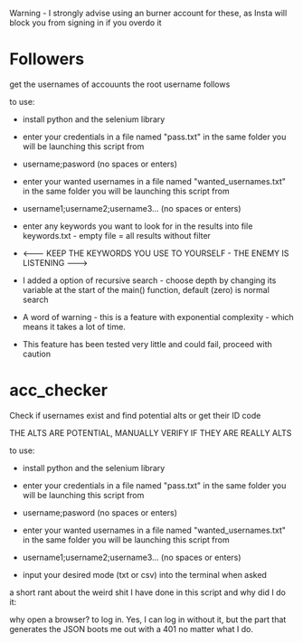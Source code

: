 Warning - I strongly advise using an burner account for these, as Insta will block you from signing in if you overdo it

# Followers
get the usernames of accouunts the root username follows

to use:
  - install python and the selenium library
  
  - enter your credentials in a file named "pass.txt" in the same folder you will be launching this script from
  - username;pasword (no spaces or enters)

  - enter your wanted usernames in a file named "wanted_usernames.txt" in the same folder you will be launching this script from
  - username1;username2;username3... (no spaces or enters)

  - enter any keywords you want to look for in the results into file keywords.txt - empty file = all results without filter
  - <--- KEEP THE KEYWORDS YOU USE TO YOURSELF - THE ENEMY IS LISTENING --->

  - I added a option of recursive search - choose depth by changing its variable at the start of the main() function, default (zero) is normal search
  - A word of warning - this is a feature with exponential complexity - which means it takes a lot of time.
  - This feature has been tested very little and could fail, proceed with caution

# acc_checker
Check if usernames exist and find potential alts or get their ID code

THE ALTS ARE POTENTIAL, MANUALLY VERIFY IF THEY ARE REALLY ALTS

to use:
  - install python and the selenium library
  
  - enter your credentials in a file named "pass.txt" in the same folder you will be launching this script from
  - username;pasword (no spaces or enters)

  - enter your wanted usernames in a file named "wanted_usernames.txt" in the same folder you will be launching this script from
  - username1;username2;username3... (no spaces or enters)

  - input your desired mode (txt or csv) into the terminal when asked

a short rant about the weird shit I have done in this script and why did I do it:

why open a browser?
to log in. Yes, I can log in without it, but the part that generates the JSON boots me out with a 401 no matter
what I do.
